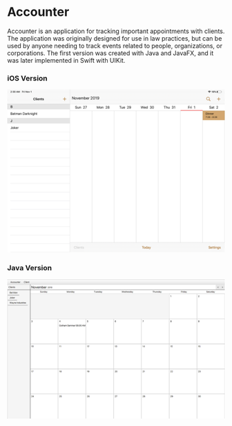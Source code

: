 # Accounter
Accounter is an application for tracking important appointments with clients. The application was originally designed for use in law practices, but can be used by anyone needing to track events related to people, organizations, or corporations. The first version was created with Java and JavaFX, and it was later implemented in Swift with UIKit.

### iOS Version
![swift_demo_img](res/img/swift_demo.png)

### Java Version
![java_demo_img](res/img/java_demo.png)
